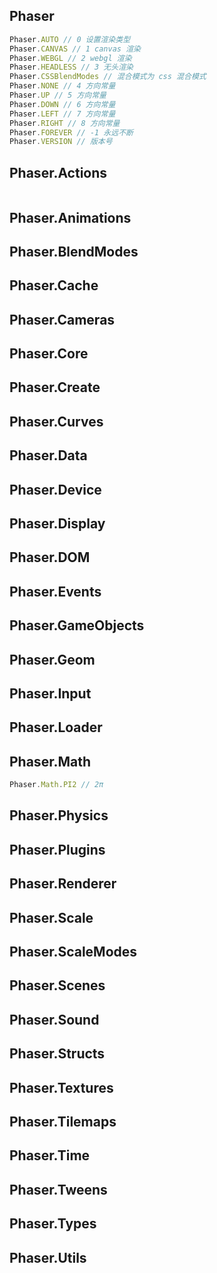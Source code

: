 ## Phaser

```js
Phaser.AUTO // 0 设置渲染类型
Phaser.CANVAS // 1 canvas 渲染
Phaser.WEBGL // 2 webgl 渲染
Phaser.HEADLESS // 3 无头渲染
Phaser.CSSBlendModes // 混合模式为 css 混合模式
Phaser.NONE // 4 方向常量
Phaser.UP // 5 方向常量
Phaser.DOWN // 6 方向常量
Phaser.LEFT // 7 方向常量
Phaser.RIGHT // 8 方向常量
Phaser.FOREVER // -1 永远不断
Phaser.VERSION // 版本号
```

## Phaser.Actions

```js

```

## Phaser.Animations

## Phaser.BlendModes

## Phaser.Cache

## Phaser.Cameras

## Phaser.Core

## Phaser.Create

## Phaser.Curves

## Phaser.Data

## Phaser.Device

## Phaser.Display

## Phaser.DOM

## Phaser.Events

## Phaser.GameObjects

## Phaser.Geom

## Phaser.Input

## Phaser.Loader

## Phaser.Math

```js
Phaser.Math.PI2 // 2π
```

## Phaser.Physics

## Phaser.Plugins

## Phaser.Renderer

## Phaser.Scale

## Phaser.ScaleModes

## Phaser.Scenes

## Phaser.Sound

## Phaser.Structs

## Phaser.Textures

## Phaser.Tilemaps

## Phaser.Time

## Phaser.Tweens

## Phaser.Types

## Phaser.Utils
